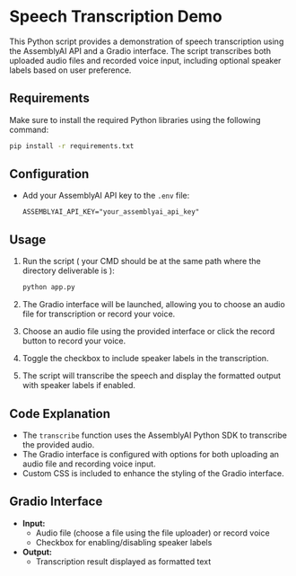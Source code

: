 # Speech Transcription Demo

This Python script provides a demonstration of speech transcription using the AssemblyAI API and a Gradio interface. The script transcribes both uploaded audio files and recorded voice input, including optional speaker labels based on user preference.

## Requirements
Make sure to install the required Python libraries using the following command:

```bash
pip install -r requirements.txt
```

## Configuration
- Add your AssemblyAI API key to the `.env` file:

    ```env
    ASSEMBLYAI_API_KEY="your_assemblyai_api_key"
    ```

## Usage
1. Run the script ( your CMD should be at the same path where the directory deliverable is ):

    ```bash
    python app.py
    ```

2. The Gradio interface will be launched, allowing you to choose an audio file for transcription or record your voice.

3. Choose an audio file using the provided interface or click the record button to record your voice.

4. Toggle the checkbox to include speaker labels in the transcription.

5. The script will transcribe the speech and display the formatted output with speaker labels if enabled.

## Code Explanation
- The `transcribe` function uses the AssemblyAI Python SDK to transcribe the provided audio.
- The Gradio interface is configured with options for both uploading an audio file and recording voice input.
- Custom CSS is included to enhance the styling of the Gradio interface.

## Gradio Interface
- **Input:**
  - Audio file (choose a file using the file uploader) or record voice
  - Checkbox for enabling/disabling speaker labels
- **Output:**
  - Transcription result displayed as formatted text
